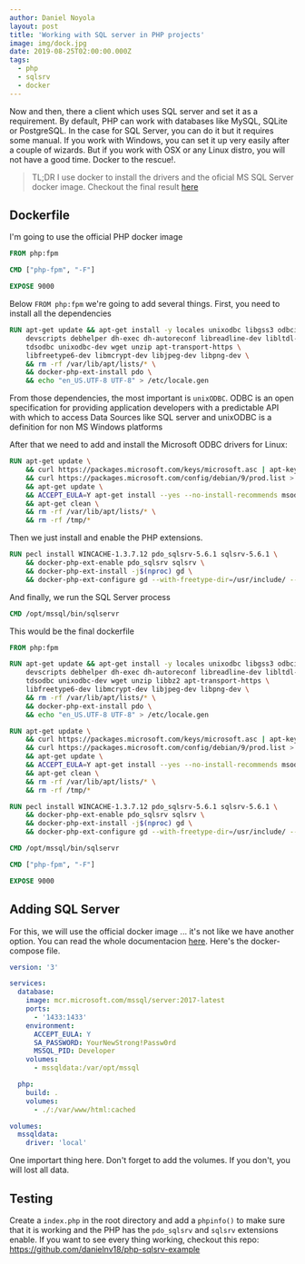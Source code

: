 ```yaml
---
author: Daniel Noyola
layout: post
title: 'Working with SQL server in PHP projects'
image: img/dock.jpg
date: 2019-08-25T02:00:00.000Z
tags:
  - php
  - sqlsrv
  - docker
---
```


Now and then, there a client which uses SQL server and set it as a requirement. By default, PHP can work with databases like MySQL, SQLite or PostgreSQL. In the case for SQL Server, you can do it but it requires some manual. If you work with Windows, you can set it up very easily after a couple of wizards. But if you work with OSX or any Linux distro, you will not have a good time. Docker to the rescue!.

> TL;DR I use docker to install the drivers and the oficial MS SQL Server docker image. Checkout the final result [here](https://github.com/danielnv18/php-sqlsrv-example)

## Dockerfile

I'm going to use the official PHP docker image

```Dockerfile
FROM php:fpm

CMD ["php-fpm", "-F"]

EXPOSE 9000

```

Below `FROM php:fpm` we're going to add several things. First, you need to install all the dependencies

```Dockerfile
RUN apt-get update && apt-get install -y locales unixodbc libgss3 odbcinst \
    devscripts debhelper dh-exec dh-autoreconf libreadline-dev libltdl-dev \
    tdsodbc unixodbc-dev wget unzip apt-transport-https \
    libfreetype6-dev libmcrypt-dev libjpeg-dev libpng-dev \
    && rm -rf /var/lib/apt/lists/* \
    && docker-php-ext-install pdo \
    && echo "en_US.UTF-8 UTF-8" > /etc/locale.gen
```

From those dependencies, the most important is `unixODBC`. ODBC is an open specification for providing application developers with a predictable API with which to access Data Sources like SQL server and unixODBC is a definition for non MS Windows platforms

After that we need to add and install the Microsoft ODBC drivers for Linux:

```Dockerfile
RUN apt-get update \
    && curl https://packages.microsoft.com/keys/microsoft.asc | apt-key add - \
    && curl https://packages.microsoft.com/config/debian/9/prod.list > /etc/apt/sources.list.d/mssql-release.list \
    && apt-get update \
    && ACCEPT_EULA=Y apt-get install --yes --no-install-recommends msodbcsql17 mssql-tools \
    && apt-get clean \
    && rm -rf /var/lib/apt/lists/* \
    && rm -rf /tmp/*
```

Then we just install and enable the PHP extensions.

```Dockerfile
RUN pecl install WINCACHE-1.3.7.12 pdo_sqlsrv-5.6.1 sqlsrv-5.6.1 \
    && docker-php-ext-enable pdo_sqlsrv sqlsrv \
    && docker-php-ext-install -j$(nproc) gd \
    && docker-php-ext-configure gd --with-freetype-dir=/usr/include/ --with-jpeg-dir=/usr/include/
```

And finally, we run the SQL Server process

```Dockerfile
CMD /opt/mssql/bin/sqlservr
```

This would be the final dockerfile

```Dockerfile
FROM php:fpm

RUN apt-get update && apt-get install -y locales unixodbc libgss3 odbcinst \
    devscripts debhelper dh-exec dh-autoreconf libreadline-dev libltdl-dev \
    tdsodbc unixodbc-dev wget unzip libbz2 apt-transport-https \
    libfreetype6-dev libmcrypt-dev libjpeg-dev libpng-dev \
    && rm -rf /var/lib/apt/lists/* \
    && docker-php-ext-install pdo \
    && echo "en_US.UTF-8 UTF-8" > /etc/locale.gen

RUN apt-get update \
    && curl https://packages.microsoft.com/keys/microsoft.asc | apt-key add - \
    && curl https://packages.microsoft.com/config/debian/9/prod.list > /etc/apt/sources.list.d/mssql-release.list \
    && apt-get update \
    && ACCEPT_EULA=Y apt-get install --yes --no-install-recommends msodbcsql17 mssql-tools \
    && apt-get clean \
    && rm -rf /var/lib/apt/lists/* \
    && rm -rf /tmp/*

RUN pecl install WINCACHE-1.3.7.12 pdo_sqlsrv-5.6.1 sqlsrv-5.6.1 \
    && docker-php-ext-enable pdo_sqlsrv sqlsrv \
    && docker-php-ext-install -j$(nproc) gd \
    && docker-php-ext-configure gd --with-freetype-dir=/usr/include/ --with-jpeg-dir=/usr/include/

CMD /opt/mssql/bin/sqlservr

CMD ["php-fpm", "-F"]

EXPOSE 9000
```

## Adding SQL Server

For this, we will use the official docker image ... it's not like we have another option. You can read the whole documentacion [here](https://docs.microsoft.com/en-us/sql/linux/quickstart-install-connect-docker?view=sql-server-2017&pivots=cs1-bash). Here's the docker-compose file.

```yml
version: '3'

services:
  database:
    image: mcr.microsoft.com/mssql/server:2017-latest
    ports:
      - '1433:1433'
    environment:
      ACCEPT_EULA: Y
      SA_PASSWORD: YourNewStrong!Passw0rd
      MSSQL_PID: Developer
    volumes:
      - mssqldata:/var/opt/mssql

  php:
    build: .
    volumes:
      - ./:/var/www/html:cached

volumes:
  mssqldata:
    driver: 'local'
```

One importart thing here. Don't forget to add the volumes. If you don't, you will lost all data.

## Testing

Create a `index.php` in the root directory and add a `phpinfo()` to make sure that it is working and the PHP has the `pdo_sqlsrv` and `sqlsrv` extensions enable. If you want to see every thing working, checkout this repo: https://github.com/danielnv18/php-sqlsrv-example
